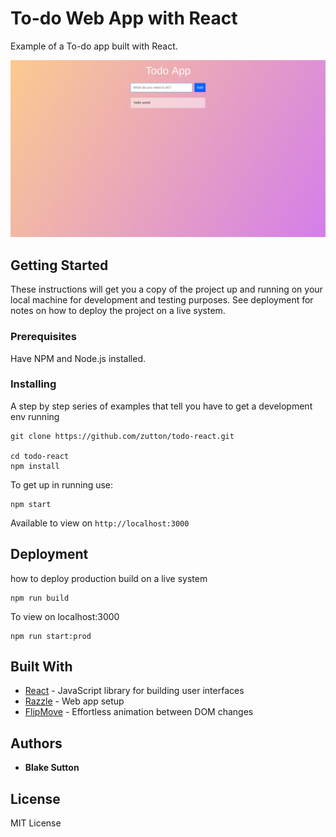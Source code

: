 # To-do Web App with React

Example of a To-do app built with React.

![Example of app](example.png)


## Getting Started

These instructions will get you a copy of the project up and running on your local machine for development and testing purposes. See deployment for notes on how to deploy the project on a live system.

### Prerequisites

Have NPM and Node.js installed.

### Installing

A step by step series of examples that tell you have to get a development env running

```
git clone https://github.com/zutton/todo-react.git

cd todo-react
npm install
```

To get up in running use:

```
npm start
```
Available to view on ```http://localhost:3000```

## Deployment

how to deploy production build on a live system

```
npm run build
```

To view on localhost:3000

```
npm run start:prod
```

## Built With

* [React](https://github.com/facebook/react) - JavaScript library for building user interfaces
* [Razzle](https://github.com/jaredpalmer/razzle) - Web app setup
* [FlipMove](https://github.com/joshwcomeau/react-flip-move) - Effortless animation between DOM changes


## Authors

* **Blake Sutton** 

## License

MIT License
